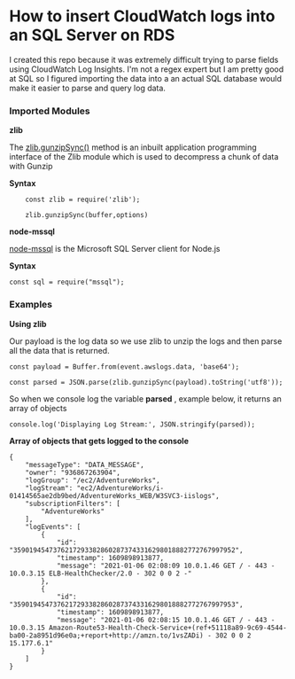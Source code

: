 # How to insert CloudWatch logs into an SQL Server on RDS

I created this repo because it was extremely difficult trying to parse fields using CloudWatch Log Insights. I'm not a regex expert but I am pretty good at SQL so
I figured importing the data into a an actual SQL database would make it easier to parse and query log data.

### Imported Modules

**zlib**

The [zlib.gunzipSync()](https://www.geeksforgeeks.org/node-js-zlib-gunzipsync-method/) method is an inbuilt application programming interface of the Zlib module which is used to decompress a chunk of data with Gunzip

**Syntax**

```
    const zlib = require('zlib');

    zlib.gunzipSync(buffer,options)
```

**node-mssql**

[node-mssql](https://www.npmjs.com/package/mssql) is the Microsoft SQL Server client for Node.js

**Syntax**

```
const sql = require("mssql");
```

### Examples

**Using zlib**

Our payload is the log data so we use zlib to unzip the logs and then parse all the data that is returned.

```
const payload = Buffer.from(event.awslogs.data, 'base64');

const parsed = JSON.parse(zlib.gunzipSync(payload).toString('utf8'));
```

So when we console log the variable **parsed** , example below, it returns an array of objects

```
console.log('Displaying Log Stream:', JSON.stringify(parsed));
```

**Array of objects that gets logged to the console**

```
{
    "messageType": "DATA_MESSAGE",
    "owner": "936867263904",
    "logGroup": "/ec2/AdventureWorks",
    "logStream": "ec2/AdventureWorks/i-01414565ae2db9bed/AdventureWorks_WEB/W3SVC3-iislogs",
    "subscriptionFilters": [
        "AdventureWorks"
    ],
    "logEvents": [
        {
            "id": "35901945473762172933828602873743316298018882772767997952",
            "timestamp": 1609898913877,
            "message": "2021-01-06 02:08:09 10.0.1.46 GET / - 443 - 10.0.3.15 ELB-HealthChecker/2.0 - 302 0 0 2 -"
        },
        {
            "id": "35901945473762172933828602873743316298018882772767997953",
            "timestamp": 1609898913877,
            "message": "2021-01-06 02:08:15 10.0.1.46 GET / - 443 - 10.0.3.15 Amazon-Route53-Health-Check-Service+(ref+51118a89-9c69-4544-ba00-2a8951d96e0a;+report+http://amzn.to/1vsZADi) - 302 0 0 2 15.177.6.1"
        }
    ]
}
```

